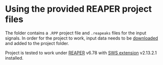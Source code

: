  # Using the provided REAPER project files

The folder contains a `.RPP` project file and `.reapeaks` files for the input signals. In order for the project to work, input data needs to be [downloaded](https://github.com/Mhuzvar/GFXSetCTU#how-to-access) and added to the project folder.

Project is tested to work under [REAPER](https://www.reaper.fm/) v6.78 with [SWS extension](https://www.sws-extension.org/) v2.13.2.1 installed.